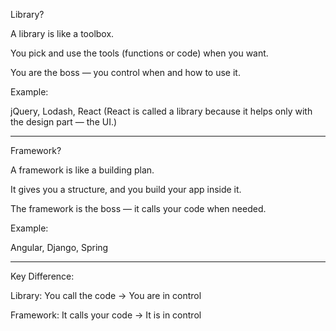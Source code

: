  Library?

A library is like a toolbox.

You pick and use the tools (functions or code) when you want.

You are the boss — you control when and how to use it.

 Example:

jQuery, Lodash, React
(React is called a library because it helps only with the design part — the UI.)



---

Framework?

A framework is like a building plan.

It gives you a structure, and you build your app inside it.

The framework is the boss — it calls your code when needed.


Example:

Angular, Django, Spring



---
 Key Difference:

Library: You call the code → You are in control 

Framework: It calls your code → It is in control 
